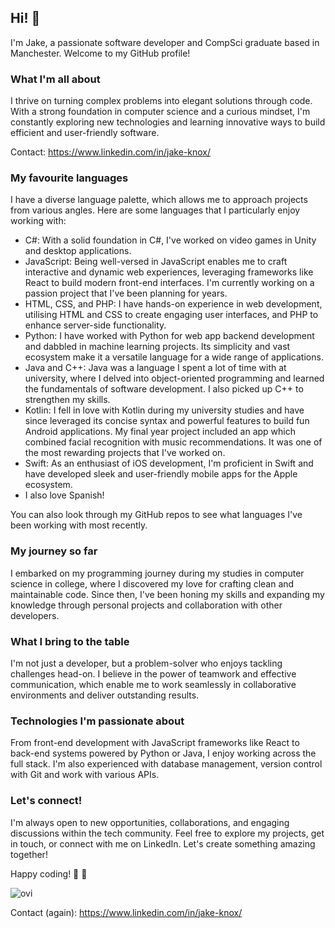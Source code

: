 ## Hi! 👋

I'm Jake, a passionate software developer and CompSci graduate based in Manchester. Welcome to my GitHub profile!

### What I'm all about

I thrive on turning complex problems into elegant solutions through code. With a strong foundation in computer science and a curious mindset, I'm constantly exploring new technologies and learning innovative ways to build efficient and user-friendly software.

Contact: https://www.linkedin.com/in/jake-knox/

### My favourite languages

I have a diverse language palette, which allows me to approach projects from various angles. Here are some languages that I particularly enjoy working with:
- C#: With a solid foundation in C#, I've worked on video games in Unity and desktop applications. 
- JavaScript: Being well-versed in JavaScript enables me to craft interactive and dynamic web experiences, leveraging frameworks like React to build modern front-end interfaces. I'm currently working on a passion project that I've been planning for years.
- HTML, CSS, and PHP: I have hands-on experience in web development, utilising HTML and CSS to create engaging user interfaces, and PHP to enhance server-side functionality.
- Python: I have worked with Python for web app backend development and dabbled in machine learning projects. Its simplicity and vast ecosystem make it a versatile language for a wide range of applications.
- Java and C++: Java was a language I spent a lot of time with at university, where I delved into object-oriented programming and learned the fundamentals of software development. I also picked up C++ to strengthen my skills.
- Kotlin: I fell in love with Kotlin during my university studies and have since leveraged its concise syntax and powerful features to build fun Android applications. My final year project included an app which combined facial recognition with music recommendations. It was one of the most rewarding projects that I've worked on.
- Swift: As an enthusiast of iOS development, I'm proficient in Swift and have developed sleek and user-friendly mobile apps for the Apple ecosystem.
- I also love Spanish! 

You can also look through my GitHub repos to see what languages I've been working with most recently.

### My journey so far

I embarked on my programming journey during my studies in computer science in college, where I discovered my love for crafting clean and maintainable code. Since then, I've been honing my skills and expanding my knowledge through personal projects and collaboration with other developers.

### What I bring to the table

I'm not just a developer, but a problem-solver who enjoys tackling challenges head-on. I believe in the power of teamwork and effective communication, which enable me to work seamlessly in collaborative environments and deliver outstanding results.

### Technologies I'm passionate about

From front-end development with JavaScript frameworks like React to back-end systems powered by Python or Java, I enjoy working across the full stack. I'm also experienced with database management, version control with Git and work with various APIs.

### Let's connect!

I'm always open to new opportunities, collaborations, and engaging discussions within the tech community. Feel free to explore my projects, get in touch, or connect with me on LinkedIn. Let's create something amazing together!

Happy coding! 🤖 🐑

<img src="https://github-readme-stats.vercel.app/api/top-langs?username=Jake-Knox&show_icons=true&locale=en&layout=compact&theme=chartreuse-dark" alt="ovi" />



<!-- Demos: https://www.youtube.com/@jakeknox -->

Contact (again): https://www.linkedin.com/in/jake-knox/
